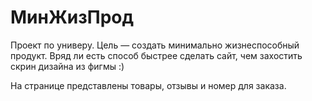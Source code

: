 # МинЖизПрод
Проект по универу. Цель — создать минимально жизнеспособный продукт.
Вряд ли есть способ быстрее сделать сайт, чем захостить скрин дизайна из фигмы :)

На странице представлены товары, отзывы и номер для заказа.
